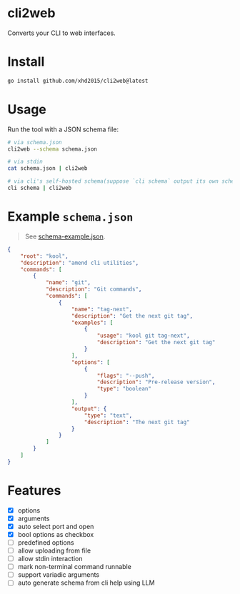# cli2web

Converts your CLI to web interfaces.

# Install
```sh
go install github.com/xhd2015/cli2web@latest
```

# Usage
Run the tool with a JSON schema file:
```bash
# via schema.json
cli2web --schema schema.json

# via stdin
cat schema.json | cli2web

# via cli's self-hosted schema(suppose `cli schema` output its own schema)
cli schema | cli2web
```

# Example `schema.json`

> See [schema-example.json](schema-example.json).

```json
{
    "root": "kool",
    "description": "amend cli utilities",
    "commands": [
        {
            "name": "git",
            "description": "Git commands",
            "commands": [
                {
                    "name": "tag-next",
                    "description": "Get the next git tag",
                    "examples": [
                        {
                            "usage": "kool git tag-next",
                            "description": "Get the next git tag"
                        }
                    ],
                    "options": [
                        {
                            "flags": "--push",
                            "description": "Pre-release version",
                            "type": "boolean"
                        }
                    ],
                    "output": {
                        "type": "text",
                        "description": "The next git tag"
                    }
                }
            ]
        }
    ]
}
```

# Features
- [x] options
- [x] arguments
- [x] auto select port and open
- [x] bool options as checkbox
- [ ] predefined options
- [ ] allow uploading from file
- [ ] allow stdin interaction
- [ ] mark non-terminal command runnable
- [ ] support variadic arguments
- [ ] auto generate schema from cli help using LLM